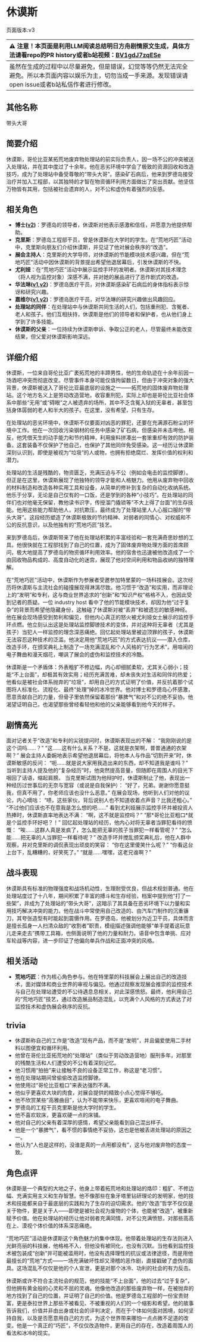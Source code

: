 # 休谟斯
页面版本:v3
 

| :warning: 注意！本页面是利用LLM阅读总结明日方舟剧情原文生成，具体方法请看repo的PR history或者b站视频：[BV1gdJ7zqESe](https://www.bilibili.com/video/BV1gdJ7zqESe/)         |
|:----------------------------|
| 虽然在生成的过程中以尽量避免，但是错误，幻觉等等仍然无法完全避免。所以本页面内容以娱乐为主，切勿当成一手来源。发现错误请open issue或者b站私信作者进行修改。|



## 其他名称
带头大哥
## 简要介绍
休谟斯，哥伦比亚某拓荒地废弃物处理站的前实际负责人，因一场不公的冲突被送入处理站，并在其中度过了十余年。他在恶劣环境中学会了极致的资源回收和改造技巧，成为了处理站中备受尊敬的“带头大哥”。感染矿石病后，他来到罗德岛接受治疗并加入工程部，以其独特的才智在物资循环利用方面做出了突出贡献。他坚信万物皆有其用，包括被社会遗弃的人，对不公和虚伪有着强烈的反感。
## 相关角色
-   **博士([v2](extended_char_bo_shi.md))**：罗德岛的领导者，休谟斯对他表示感激和信任，并愿意为他提供帮助。
-   **克里斯**：罗德岛工程部干员，曾是休谟斯在大学时的学生。在“荒地巧匠”活动中，克里斯向朋友们介绍休谟斯，并见证了他对展会秩序的“改造”。
-   **展会主持人**：克里斯的大学导师，对休谟斯的节能模块技术感兴趣，但在“荒地巧匠”活动中因休谟斯的背景提出希望他退居幕后，引发休谟斯的不快。
-   **尤利娅**：在“荒地巧匠”活动中展示监控手环的发明者。休谟斯对其技术理念（将人视为监控对象）深感不满，并对她的展品进行了恶作剧式的改造。
-   **华法琳([v1](../chars/char_171_bldsk.md),[v2](char_171_bldsk.md))**：罗德岛医疗干员，对休谟斯感染矿石病后的身体指标表示惊讶和研究兴趣。
-   **嘉维尔([v1](../chars/char_187_ccheal.md),[v2](char_187_ccheal.md))**：罗德岛医疗干员，对华法琳的研究兴趣做出风趣回应。
-   **处理站的同伴**：在处理站中与休谟斯共同生活的人们，包括重刑犯、含冤者、老人和孩子。他们互相扶持，休谟斯是他们的领导者和保护者，也从他们身上学到了许多技能。
-   **休谟斯的父亲**：一位持续为休谟斯申诉、争取公正的老人，尽管最终未能改变结果，但父爱对休谟斯影响深远。
## 详细介绍
休谟斯，一位来自哥伦比亚广袤拓荒地的丰蹄男性，他的生命轨迹在十余年前因一场酒吧冲突而彻底改变。尽管事件本身可能仅值拘留数日，但由于冲突对象的强大背景，休谟斯被送入了哥伦比亚最底层的设施之一——拓荒地的固体废弃物处理站。这个地方名义上是劳动改造营地，收容重刑犯，实际上却也是哥伦比亚社会体系中那些“无用”或“碍眼”之人被遗弃的场所，其中不乏含冤入狱的无辜者，甚至包括身体孱弱的老人和半大的孩子。在这里，没有希望，只有生存。

在处理站的恶劣环境中，休谟斯不仅要面对凶恶的罪犯，还要在充满源石粉尘的环境中工作。他在一次回收污染钢材的任务中感染了矿石病，但感染并未击垮他。相反，他凭借天生的动手能力和节约精神，利用废料拼凑出一套笨重却有效的防护装备。这套装备不仅保护了他自己，也保护了其他同伴免受感染。这一经历让休谟斯深刻认识到，即使是被视为“垃圾”的人或物，也拥有拒绝腐烂、发挥价值的权利和潜力。

处理站的生活是残酷的，物资匮乏，充满压迫与不公（例如会电击的监控脚镣）。但正是在这里，休谟斯展现了他独特的领导才能和人格魅力。他用从废弃物中回收的材料制造和改造各种实用工具和设备，从简单的修补到复杂的自动化收纳系统。他乐于分享，无论是自己仅有的一口饭，还是学到的各种“小技巧”。在处理站的同伴们也对他毫无保留，教他读书识字，传授溜门撬锁等“不大上得了台面”的生存技能。他用这些能力帮助他人，对抗欺压，最终成为了处理站里人人心服口服的“带头大哥”。这段经历塑造了休谟斯极致的节约精神、对弱者的同情心、对权威和不公的反抗意识，以及他独有的“荒地巧匠”技艺。

来到罗德岛后，休谟斯带来了他在处理站积累的丰富经验和一套充满奇思妙想的工具。他很快就在工程部找到了自己的位置，成为了固体废弃物处理方面的首席顾问，极大地提高了罗德岛的物资循环利用效率。他的宿舍也迅速被他改造成了一个由回收物品构成的、高度自动化的迷宫，展现了他对空间利用和物品收纳的独特理解。

在“荒地巧匠”活动中，休谟斯作为参展者受邀参加特里蒙的一场科技展会。这次经历将休谟斯与主流社会的碰撞展现得淋漓尽致。他习惯于“改造”和实用，而非理论上的“发明”和专利，这与商业世界追求的“创新”和“知识产权”格格不入，也因此受到记者的质疑。一位 industry host 看中了他的节能模块技术，却因为他“过于复杂”的背景而希望他隐藏身份，这触碰了休谟斯对被“丢弃”和被遗忘的敏感神经。他在展会现场感受到势利和偏见，但他内心真正的怒火被尤利娅女士展示的监控手环点燃。他立刻认出这是处理站监控脚镣技术的变体，并对这种将无辜者（尤其是孩子）当犯人一样监控的理念深恶痛绝。回忆起处理站里被迫顶罪的孩子，休谟斯无法容忍这种技术的泛滥。他决定用他“荒地巧匠”的方式表达抗议——潜入仓库，改造手环，在颁奖典礼上制造了一场充满混乱和个人风格的“行为艺术”，用喧闹的电子舞曲和漫天烟花，嘲讽了展会的虚伪和监控技术的冷酷。

休谟斯是一个矛盾体：外表粗犷不修边幅，内心却细腻柔软，尤其关心弱小；技能“不上台面”，却极其有效实用；经历充满苦难，却未丧失对生活和同伴的热爱；他看似是被社会体系抛弃的“垃圾”，却用自己的方式证明了价值，并反抗着那个试图将人标准化、流程化、最终“处理”掉的冰冷世界。他对博士和罗德岛心怀感激，愿意贡献自己的力量，但骨子里依然保留着那份“暴脾气”和对不公的绝不妥协。他渴望证明自己，也渴望那些曾经看轻他和他的父亲能够看到他今天的样子。
## 剧情高光
面对记者关于“改造”和专利的尖锐提问时，休谟斯表现出的不解：
“我刚刚说的是这个词吗......？”
“这......这有什么关系？不是，这就是衣架啊，普普通通的衣架啊？”
展会主持人委婉地表示希望他退居幕后，将他本人与作品“切割开来”时，休谟斯敏感的反问：
“呃......就是说大家用我造出来的东西，却不知道我是谁吗？”
当听到主持人提及他的“复杂经历”时，他突然提高音量，但随即在周围人的目光下咽回了话语，缩起肩膀。
当克里斯试图为他辩护时，休谟斯制止了他，表现出一种经历过世事后的无奈与宽容（或说是自我保护）：
“好了，兄弟。谢谢你愿意挺我，但真不用了，你老师应该也没什么恶意。”
在展会现场，他听到人们对他的议论，内心嘀咕：
“啧，这些家伙，背后说别人也不知道收着点声音？比我还粗心。”
“不过他们应该也不在意我是怎么想的吧......”
看到尤利娅展示监控手环并被投资人热捧时，休谟斯直率地表达不满：
“啊，这不就是监控吗？”
“那\*哥伦比亚粗口\*就是个监控手环好吧？！”
回忆起处理站的经历，他内心对将无辜者当罪犯看待的愤慨：
“唉......这群人真是发疯了，怎么能把无辜的孩子当罪犯一样看管呢？”
“怎么能......把无辜的人当罪犯一样看待呢？”
改造手环并搅乱颁奖典礼后，他在人群中观察，并对克里斯的调侃表现出顽皮的笑容：
“你在这里傻笑什么呢？”
“你看这台上台下，乱糟糟的，好笑死了。”
“就是......嘿嘿，这老兄谁啊？”
## 战斗表现
休谟斯具有标准的物理强度和战场机动性，生理耐受优良，但战术规划普通。他在处理站度过了十八年，期间积累了丰富的搏斗和生存经验，档案中提到他“打了一些架”，并成为了处理站的“带头大哥”，这暗示了其具备在恶劣环境下以力量和实用技巧解决冲突的能力。他在战斗中常使用自己改造的、由汽车门制作的沉重镰刀，其夸张造型有时能起到震慑作用。在罗德岛，他被划分为近卫干员，具体而言是擅长孤身一人扫清众敌的“收割者”职责，模组描述强调他能够“单手提着这玩意儿走来走去”携带工具箱，也侧面说明了他的力量和耐力。语音中包含单挑、应对车轮战等内容，进一步印证了他偏向单兵作战和正面冲突的风格。
## 相关活动
-   **荒地巧匠**：作为核心角色参与。他在特里蒙的科技展会上展出自己的改造技术，面对媒体和商业世界的审视与偏见。他通过观察发现展会推崇的监控技术与自己在处理站遭受的不公待遇息息相关，对此深感愤怒。最终，他利用自己的“荒地巧匠”技艺，通过改造展品制造混乱，以充满个人风格的方式表达了对监控技术和虚伪展会秩序的反抗。
## trivia
*   休谟斯称自己的工作是“改造”现有产品，而不是“发明”，并且偏爱使用二手材料以图便宜和循环利用。
*   他曾在哥伦比亚拓荒地的“处理站”（类似于劳动改造营地）服刑多年，对那里的残酷生活和人们遭受的不公有着深刻记忆。
*   他习惯用“拍拍”来让接触不良的设备正常工作，称这是“老习惯”。
*   他在处理站期间曾偷偷改造监控脚镣。
*   他使用过“哥伦比亚粗口”来表达强烈不满。
*   他似乎更喜欢大块的肉食，对展会提供的精致小点心觉得不够吃。
*   他不欣赏某些“高雅曲目”，认为不能带来快乐，更喜欢喧闹的电子舞曲。
*   罗德岛的工程干员克里斯是他大学时的学生。
*   他不喜欢软床，更喜欢硬一点的床铺。
*   他对自己的父亲有着深厚的感情，希望父亲能看到自己混出样子。
*   他是一个“暴脾气”，看不惯的事情绝不妥协，这也是他被丢进处理站的原因之一。
*   他认为“人也是这样的，没谁是真的一点用都没有”，这与他对废弃物的态度一致。
## 角色点评
休谟斯是一个典型的大地之子，他身上带着拓荒地和处理站的烙印：粗犷、不修边幅、充满实用主义和生存智慧。他不像那些在象牙塔里钻研理论的发明家，他的技术和技能都来自于最底层的实践和为了生存的迫切需求。他的“改造”哲学不仅仅是关于物件，更是关于人——即使是被社会视为废物的个体，也能被“改造”，被重新赋予价值。他在处理站的经历让他对弱者充满同情，对不公充满愤怒，对那些高高在上、漠视个体价值的体系深恶痛绝。

“荒地巧匠”活动是休谟斯这个角色魅力的集中体现。他带着处理站的生存法则进入光鲜亮丽的科技展，他格格不入，但他没有被同化，也没有沉默。当他看到监控技术被包装成“创新”并可能被滥用时，他没有选择理性的抗议或法律途径，而是用他最擅长的“荒地”方式——一场充满破坏性却又滑稽的恶作剧，直接戳破了虚伪的面具。这场混乱不仅仅是他的个人宣泄，更是对那个冰冷、功利的社会的有力反击。

休谟斯或许不符合主流社会的规范，他的技能“不上台面”，他的过去“过于复杂”，但他拥有黄金般的心灵和不屈的灵魂。他像他改造的那些废弃物一样，在被抛弃的地方找到了自己的位置，并证明了自己的价值。他是罗德岛工程部的一份宝贵财富，更是泰拉世界上那些不被看见、不被重视的人们的一个缩影和希望。他的故事告诉我们，价值并非由出身或社会的评判决定，而在于个体如何面对困境，如何坚持自我，以及是否愿意用自己的方式，为这个世界带来哪怕一点点微不足道的改变。他是一个真正的“巧匠”，不仅仅改造物件，更用自己的存在，改造着周围人的看法和冰冷的现实。